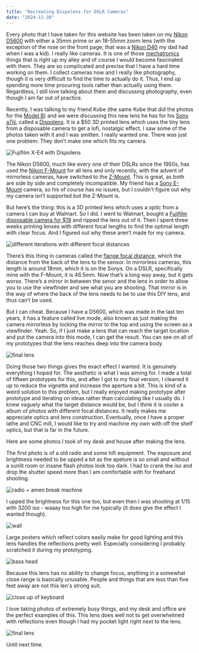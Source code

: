 ```yaml
---
title: "Recreating Dispolens for DSLR Cameras"
date: "2024-11-30"
---
```


Every photo that I have taken for this website has been taken on my <a href="https://en.wikipedia.org/wiki/Nikon_D5600">Nikon D5600</a> with either a 35mm prime or an 18-55mm zoom lens (with the exception of the rose on the front page, that was a <a href="https://en.wikipedia.org/wiki/Nikon_D40">Nikon D40</a> my dad had when I was a kid). I really like cameras. It is one of those <a href="https://en.wikipedia.org/wiki/Mechatronics">mechatronics</a> things that is right up my alley and of course I would become fascinated with them. They are so complicated and precise that I have a hard time working on them. I collect cameras now and I really like photography, though it is very difficult to find the time to actually do it. Thus, I end up spending more time procuring tools rather than actually using them. Regardless, I still love talking about them and discussing photography, even though I am far out of practice. 

Recently, I was talking to my friend Kobe (the same Kobe that did the photos for the <a href="https://brianchill.us/#/ModelB">Model B</a>) and we were discussing this new lens he has for his <a href="https://en.wikipedia.org/wiki/Sony_%CE%B17_III">Sony a7iii</a>, called a <a href="https://www.etsy.com/listing/1561244644/dispolens-for-sony-e-mount?click_key=ca957c5ae892b7ef810f991d4e7457ba30eac2b4%3A1561244644&click_sum=b4118674&ref=shop_home_active_1&pro=1&frs=1">Dispolens</a>. It is a $50 3D printed lens which uses the tiny lens from a disposable camera to get a lofi, nostalgic effect. I saw some of the photos taken with it and I was smitten. I really wanted one. There was just one problem: They don’t make one which fits my camera.

<img src="https://external-content.duckduckgo.com/iu/?u=https%3A%2F%2Ffujixweekly.com%2Fwp-content%2Fuploads%2F2024%2F02%2F53549515901_444579f468_h.jpg&f=1&nofb=1&ipt=23d47dad65b0a2f542c07e598b6e6400be32c84bd02bad4150dacbbe7749a4c0&ipo=images" alt="Fujifilm X-E4 with Dispolens" />

The Nikon D5600, much like every one of their DSLRs since the 1950s, has used the <a href="https://en.wikipedia.org/wiki/Nikon_F-mount">Nikon F-Mount</a> for all lens and only recently, with the advent of mirrorless cameras, have switched to the <a href="https://en.wikipedia.org/wiki/Nikon_Z-mount">Z-Mount</a>. This is great, as both are side by side and completely incompatible. My friend has a <a href="https://en.wikipedia.org/wiki/Sony_E-mount">Sony E-Mount</a> camera, so his of course has no issues, but I couldn’t figure out why my camera isn’t supported but the Z-Mount is.

But here’s the thing: this is a 3D printed lens which uses a optic from a camera I can buy at Walmart. So I did. I went to Walmart, bought a <a href="https://www.walmart.com/ip/Fujifilm-QuickSnap-One-Time-Use-35mm-Camera-with-Flash/542193532?classType=REGULAR&athbdg=L1100&from=/search">Fujifilm disposable camera for $19</a> and ripped the lens out of it. Then I spent three weeks printing lenses with different focal lengths to find the optimal length with clear focus. And I figured out why these aren’t made for my camera.

<img src="https://i.imgur.com/G7n4xQG.jpeg" alt="different iterations with different focal distances" />

There’s this thing in cameras called the <a href="https://en.wikipedia.org/wiki/Flange_focal_distance">flange focal distance</a>, which the distance from the back of the lens to the sensor. In mirrorless cameras, this length is around 18mm, which it is on the Sonys. On a DSLR, specifically mine with the F-Mount, it is 46.5mm. Now that’s a long way away, but it gets worse. There’s a mirror in between the senor and the lens in order to allow you to use the viewfinder and see what you are shooting. That mirror is in the way of where the back of the lens needs to be to use this DIY lens, and thus can’t be used.

But I can cheat. Because I have a D5600, which was made in the last ten years, it has a feature called live mode, also known as just making the camera mirrorless by locking the mirror to the top and using the screen as a viewfinder. Yeah. So, if I just make a lens that can reach the target location and put the camera into this mode, I can get the result. You can see on all of my prototypes that the lens reaches deep into the camera body.

<img src="https://i.imgur.com/v37TLCD.jpeg" alt="final lens" />

Doing those two things gives the exact effect I wanted. It is genuinely everything I hoped for. The aesthetic is what I was aiming for. I made a total of fifteen prototypes for this, and after I got to my final version, I cleaned it up to reduce the vignette and increase the aperture a bit. This is kind of a weird solution to this problem, but I really enjoyed making prototype after prototype and iterating on ideas rather than calculating like I usually do. I knew vaguely what the target distance would be, but I think it is cooler a album of photos with different focal distances. It really makes me appreciate optics and lens construction. Eventually, once I have a proper lathe and CNC mill, I would like to try and machine my own with off the shelf optics, but that is far in the future. 

Here are some photos I took of my desk and house after making the lens.

The first photo is of a old radio and some hifi equipment. The exposure and brightness needed to be upped a bit as the apeture is so small and without a sunlit room or insane flash photos look too dark. I had to crank the iso and drop the shutter speed more than I am comfortable with for freehand shooting.

<img src="https://i.imgur.com/qyGVPTw.jpeg" alt="radio + amen break machine" />

I upped the brightness for this one too, but even then I was shooting at 1/15 with 3200 iso - waaay too high for me typically (it does give the effect I wanted though).

<img src="https://i.imgur.com/JDYHKUr.jpeg" alt="wall" />

Large posters which reflect colors easily make for good lighting and this lens handles the reflections pretty well. Especially considering I probably scratched it during my prototyping.

<img src="https://i.imgur.com/MxqAUEp.jpeg" alt="bass head" />

Because this lens has no ability to change focus, anything in a somewhat close range is basically unusable. People and things that are less than five feet away are not this len's strong suit.

<img src="https://i.imgur.com/pPJ7lva.jpeg" alt="close up of keyboard" />

I love taking photos of extremely busy things, and my desk and office are the perfect examples of this. This lens does well not to get overwhelmed with reflections even though I had my pocket light right next to the lens.

<img src="https://i.imgur.com/Hg1OAV8.jpeg" alt="final lens" />

Until next time.